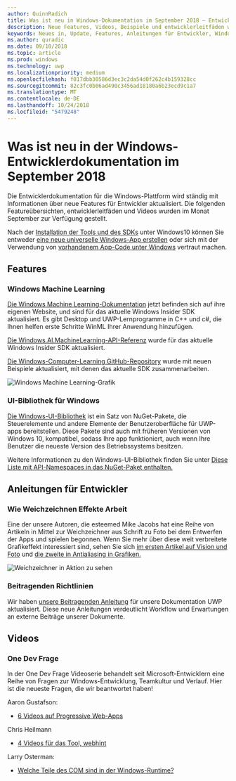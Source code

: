 ```yaml
---
author: QuinnRadich
title: Was ist neu in Windows-Dokumentation im September 2018 – Entwicklung von UWP-apps
description: Neue Features, Videos, Beispiele und entwicklerleitfäden wurden in der Windows 10-Entwicklerdokumentation für September 2018 hinzugefügt.
keywords: Neues in, Update, Features, Anleitungen für Entwickler, Windows 10, September
ms.author: quradic
ms.date: 09/10/2018
ms.topic: article
ms.prod: windows
ms.technology: uwp
ms.localizationpriority: medium
ms.openlocfilehash: f017dbb30586d3ec3c2da54d0f262c4b159328cc
ms.sourcegitcommit: 82c3fc0b06ad490c3456ad18180a6b23ecd9c1a7
ms.translationtype: MT
ms.contentlocale: de-DE
ms.lasthandoff: 10/24/2018
ms.locfileid: "5479248"
---
```

# <a name="whats-new-in-the-windows-developer-docs-in-september-2018"></a>Was ist neu in der Windows-Entwicklerdokumentation im September 2018

Die Entwicklerdokumentation für die Windows-Plattform wird ständig mit Informationen über neue Features für Entwickler aktualisiert. Die folgenden Featureübersichten, entwicklerleitfäden und Videos wurden im Monat September zur Verfügung gestellt.

Nach der [Installation der Tools und des SDKs](http://go.microsoft.com/fwlink/?LinkId=821431) unter Windows10 können Sie entweder [eine neue universelle Windows-App erstellen](../get-started/create-uwp-apps.md) oder sich mit der Verwendung von [vorhandenem App-Code unter Windows](../porting/index.md) vertraut machen.

## <a name="features"></a>Features

### <a name="windows-machine-learning"></a>Windows Machine Learning

[Die Windows Machine Learning-Dokumentation](https://docs.microsoft.com/windows/ai/) jetzt befinden sich auf ihre eigenen Website, und sind für das aktuelle Windows Insider SDK aktualisiert. Es gibt Desktop und UWP-Lernprogramme in C++ und c#, die Ihnen helfen erste Schritte WinML Ihrer Anwendung hinzufügen.

[Die Windows.AI.MachineLearning-API-Referenz](https://docs.microsoft.com/uwp/api/windows.ai.machinelearning) wurde für das aktuelle Windows Insider SDK aktualisiert.

[Die Windows-Computer-Learning GitHub-Repository](https://github.com/Microsoft/Windows-Machine-Learning) wurde mit neuen Beispiele aktualisiert, mit denen das aktuelle SDK zusammenarbeiten.

![Windows Machine Learning-Grafik](images/winml-graphic.png)

### <a name="windows-ui-library"></a>UI-Bibliothek für Windows

[Die Windows-UI-Bibliothek](https://aka.ms/winui-docs) ist ein Satz von NuGet-Pakete, die Steuerelemente und andere Elemente der Benutzeroberfläche für UWP-apps bereitstellen. Diese Pakete sind auch mit früheren Versionen von Windows 10, kompatibel, sodass Ihre app funktioniert, auch wenn Ihre Benutzer die neueste Version des Betriebssystems besitzen.

Weitere Informationen zu den Windows-UI-Bibliothek finden Sie unter [Diese Liste mit API-Namespaces in das NuGet-Paket enthalten.](https://docs.microsoft.com/uwp/api/overview/winui/)

## <a name="developer-guidance"></a>Anleitungen für Entwickler

### <a name="how-blur-effects-work"></a>Wie Weichzeichnen Effekte Arbeit

Eine der unsere Autoren, die esteemed Mike Jacobs hat eine Reihe von Artikeln in Mittel zur Weichzeichner aus Schrift zu Foto bei dem Entwerfen der Apps und spielen begonnen. Wenn Sie mehr über diese weit verbreitete Grafikeffekt interessiert sind, sehen Sie sich [im ersten Artikel auf Vision und Foto](https://medium.com/microsoft-design/science-in-the-system-how-blur-effects-work-8b0590996e09) und [die zweite in Antialiasing in Grafiken.](https://medium.com/microsoft-design/science-in-the-system-how-blur-effects-work-part-2-c5589a738515)

![Weichzeichner in Aktion zu sehen](images/blur-example.jpg)

### <a name="contributing-guidance"></a>Beitragenden Richtlinien

Wir haben [unsere Beitragenden Anleitung](https://github.com/MicrosoftDocs/windows-uwp/blob/docs/CONTRIBUTING.md) für unsere Dokumentation UWP aktualisiert. Diese neue Anleitungen verdeutlicht Workflow und Erwartungen an externe Beiträge unserer Dokumente.

## <a name="videos"></a>Videos

### <a name="one-dev-question"></a>One Dev Frage

In der One Dev Frage Videoserie behandelt seit Microsoft-Entwicklern eine Reihe von Fragen zur Windows-Entwicklung, Teamkultur und Verlauf. Hier ist die neueste Fragen, die wir beantwortet haben!

Aaron Gustafson:

* [6 Videos auf Progressive Web-Apps](https://www.youtube.com/playlist?list=PLWs4_NfqMtoyPHoI-CIB71mEq-om6m35I)

Chris Heilmann

* [4 Videos für das Tool, webhint](https://www.youtube.com/watch?v=eXfmxmiA00Y&list=PLWs4_NfqMtow00LM-vgyECAlMDxx84Q2v)

Larry Osterman:

* [Welche Teile des COM sind in der Windows-Runtime?](https://youtu.be/_nsMjHqRn1w)